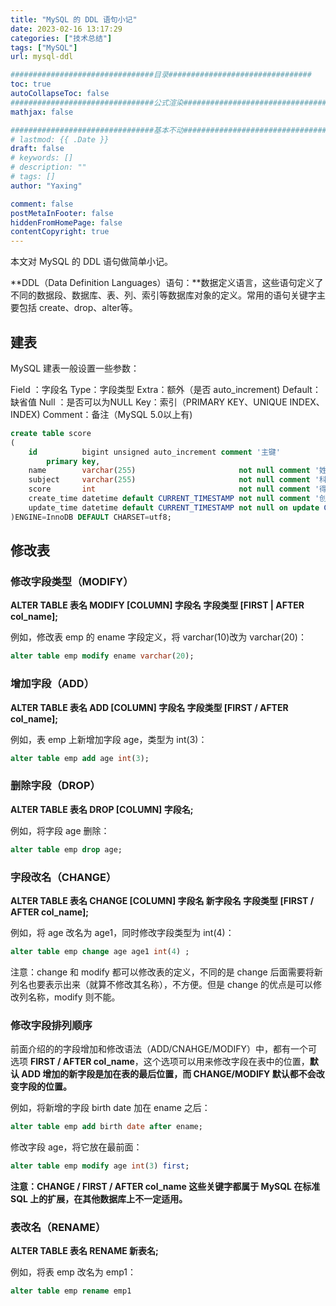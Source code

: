 ```yaml
---
title: "MySQL 的 DDL 语句小记"
date: 2023-02-16 13:17:29
categories: ["技术总结"]
tags: ["MySQL"]
url: mysql-ddl

################################目录################################
toc: true
autoCollapseToc: false
################################公式渲染################################
mathjax: false

################################基本不动################################
# lastmod: {{ .Date }}
draft: false
# keywords: []
# description: ""
# tags: []
author: "Yaxing"

comment: false
postMetaInFooter: false
hiddenFromHomePage: false
contentCopyright: true
---
```


本文对 MySQL 的 DDL 语句做简单小记。<!--more-->

**DDL（Data Definition Languages）语句：**数据定义语言，这些语句定义了不同的数据段、数据库、表、列、索引等数据库对象的定义。常用的语句关键字主要包括 create、drop、alter等。

## 建表

MySQL 建表一般设置一些参数：

Field ：字段名
Type：字段类型
Extra：额外（是否 auto_increment)
Default：缺省值
Null ：是否可以为NULL
Key：索引（PRIMARY KEY、UNIQUE INDEX、INDEX)
Comment：备注（MySQL 5.0以上有)

```sql
create table score
(
    id          bigint unsigned auto_increment comment '主键'
        primary key,
    name        varchar(255)                       not null comment '姓名',
    subject     varchar(255)                       not null comment '科目',
    score       int                                not null comment '得分',
    create_time datetime default CURRENT_TIMESTAMP not null comment '创建时间',
    update_time datetime default CURRENT_TIMESTAMP not null on update CURRENT_TIMESTAMP comment '更新时间'
)ENGINE=InnoDB DEFAULT CHARSET=utf8;
```

## 修改表

### 修改字段类型（MODIFY）

**ALTER TABLE 表名 MODIFY [COLUMN] 字段名 字段类型 [FIRST | AFTER col_name];**

例如，修改表 emp 的 ename 字段定义，将 varchar(10)改为 varchar(20)：

```sql
alter table emp modify ename varchar(20); 
```

### 增加字段（ADD）

**ALTER TABLE 表名 ADD [COLUMN] 字段名 字段类型 [FIRST / AFTER col_name];**

例如，表 emp 上新增加字段 age，类型为 int(3)：

```sql
alter table emp add age int(3);
```

### 删除字段（DROP）

**ALTER TABLE 表名 DROP [COLUMN] 字段名;**

例如，将字段 age 删除：

```sql
alter table emp drop age;
```

### 字段改名（CHANGE）

**ALTER TABLE 表名 CHANGE [COLUMN] 字段名 新字段名 字段类型  [FIRST / AFTER col_name];**

例如，将 age 改名为 age1，同时修改字段类型为 int(4)：

```sql
alter table emp change age age1 int(4) ; 
```

注意：change 和 modify 都可以修改表的定义，不同的是 change 后面需要将新列名也要表示出来（就算不修改其名称），不方便。但是 change 的优点是可以修改列名称，modify 则不能。

### 修改字段排列顺序

前面介绍的的字段增加和修改语法（ADD/CNAHGE/MODIFY）中，都有一个可选项 **FIRST / AFTER col_name**，这个选项可以用来修改字段在表中的位置，**默认 ADD 增加的新字段是加在表的最后位置，而 CHANGE/MODIFY 默认都不会改变字段的位置。**

例如，将新增的字段 birth date 加在 ename 之后：

```sql
alter table emp add birth date after ename;
```

修改字段 age，将它放在最前面：

```sql
alter table emp modify age int(3) first;
```

**注意：CHANGE / FIRST / AFTER col_name 这些关键字都属于 MySQL 在标准 SQL 上的扩展，在其他数据库上不一定适用。**

### 表改名（RENAME）

**ALTER TABLE 表名 RENAME 新表名;**

例如，将表 emp 改名为 emp1：

```sql
alter table emp rename emp1
```





